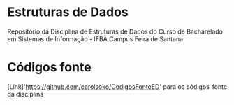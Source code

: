 # Estruturas de Dados
Repositório da Disciplina de Estruturas de Dados do Curso de Bacharelado em Sistemas de Informação - IFBA Campus Feira de Santana

# Códigos fonte
[Link]'https://github.com/carolsoko/CodigosFonteED' para os códigos-fonte da disciplina
